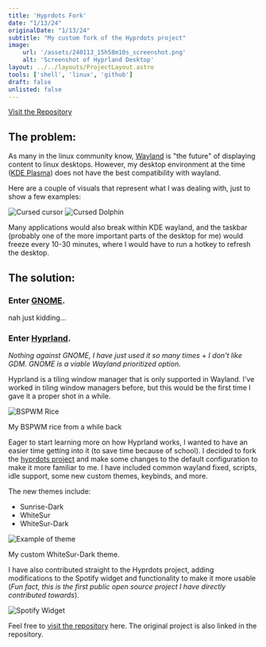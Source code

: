 ```yaml
---
title: 'Hyprdots Fork'
date: "1/13/24"
originalDate: "1/13/24"
subtitle: "My custom fork of the Hyprdots project"
image:
    url: '/assets/240113_15h58m10s_screenshot.png'
    alt: 'Screenshot of Hyprland Desktop'
layout: ../../layouts/ProjectLayout.astro
tools: ['shell', 'linux', 'github']
draft: false
unlisted: false
---
```


<a class=button href="https://github.com/joshrandall8478/hyprdots">Visit the Repository</a>

## The problem:

As many in the linux community know, [Wayland](https://wayland.freedesktop.org/) is "the future" of displaying content to linux desktops. However, my desktop environment at the time ([KDE Plasma](https://kde.org/plasma-desktop)) does not have the best compatibility with wayland.

Here are a couple of visuals that represent what I was dealing with, just to show a few examples:

![Cursed cursor](https://i.redd.it/mzvaqc66vrp91.jpg)
![Cursed Dolphin](https://preview.redd.it/hiv7e3cfajl81.png?width=1336&format=png&auto=webp&s=a3118c09701c6c2d3fbfc85291a99ba8eeeea07f)

Many applications would also break within KDE wayland, and the taskbar (probably one of the more important parts of the desktop for me) would freeze every 10-30 minutes, where I would have to run a hotkey to refresh the desktop.

## The solution:

### Enter [GNOME](https://www.gnome.org/).

nah just kidding...

### Enter [Hyprland](https://github.com/hyprwm/Hyprland).

*Nothing against GNOME, I have just used it so many times + I don't like GDM. GNOME is a viable Wayland prioritized option.*

Hyprland is a tiling window manager that is only supported in Wayland. I've worked in tiling window managers before, but this would be the first time I gave it a proper shot in a while.

![BSPWM Rice](https://camo.githubusercontent.com/7d5b57eadeeae588ba52851ee8fc3f6bbd02cc5c56ab1517e6f0c831ba7b64af/68747470733a2f2f692e696d6775722e636f6d2f72776d414a38622e706e67)

<figcaption>My BSPWM rice from a while back</figcaption>



Eager to start learning more on how Hyprland works, I wanted to have an easier time getting into it (to save time because of school). I decided to fork the [hyprdots project](https://github.com/prasanthrangan/hyprdots) and make some changes to the default configuration to make it more familiar to me. I have included common wayland fixed, scripts, idle support, some new custom themes, keybinds, and more.

The new themes include:
- Sunrise-Dark
- WhiteSur
- WhiteSur-Dark

![Example of theme](/assets/240113_16h23m45s_screenshot.png)
<figcaption>My custom WhiteSur-Dark theme.</figcaption>

I have also contributed straight to the Hyprdots project, adding modifications to the Spotify widget and functionality to make it more usable (*Fun fact, this is the first public open source project I have directly contributed towards*).

![Spotify Widget](/assets/240113_16h25m48s_screenshot.png)

Feel free to <a href="https://github.com/joshrandall8478/hyprdots">visit the repository</a> here. The original project is also linked in the repository.